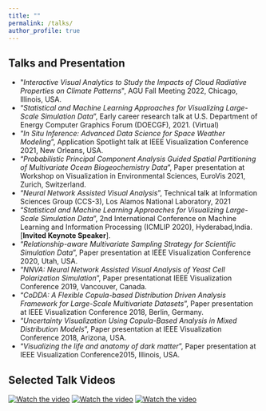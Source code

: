 ```yaml
---
title: ""
permalink: /talks/
author_profile: true
---
```

Talks and Presentation
------
- "_Interactive Visual Analytics to Study the Impacts of Cloud Radiative Properties on Climate Patterns_", AGU Fall Meeting 2022, Chicago, Illinois, USA.
- “_Statistical and Machine Learning Approaches for Visualizing Large-Scale Simulation Data_”, Early career research talk at U.S. Department of Energy Computer Graphics Forum (DOECGF), 2021. (Virtual)
- “_In Situ Inference: Advanced Data Science for Space Weather Modeling_”, Application Spotlight talk at IEEE Visualization Conference 2021, New Orleans, USA.
- “_Probabilistic Principal Component Analysis Guided Spatial Partitioning of Multivariate Ocean Biogeochemistry Data_”, Paper presentation at Workshop on Visualization in Environmental Sciences, EuroVis 2021, Zurich, Switzerland.
- “_Neural Network Assisted Visual Analysis_”, Technical talk at Information Sciences Group (CCS-3), Los Alamos National Laboratory, 2021
- “_Statistical and Machine Learning Approaches for Visualizing Large-Scale Simulation Data_”, 2nd International Conference on Machine Learning and Information Processing (ICMLIP 2020), Hyderabad,India. \[**Invited Keynote Speaker**\].
- “_Relationship-aware Multivariate Sampling Strategy for Scientific Simulation Data_”, Paper presentation at IEEE Visualization Conference 2020, Utah, USA.
- “_NNVA: Neural Network Assisted Visual Analysis of Yeast Cell Polarization Simulation_”, Paper presentationat IEEE Visualization Conference 2019, Vancouver, Canada.
- “_CoDDA: A Flexible Copula-based Distribution Driven Analysis Framework for Large-Scale Multivariate Datasets_”, Paper presentation at IEEE Visualization Conference 2018, Berlin, Germany.
- “_Uncertainty Visualization Using Copula-Based Analysis in Mixed Distribution Models_”, Paper presentation at IEEE Visualization Conference 2018, Arizona, USA.
- “_Visualizing the life and anatomy of dark matter_”, Paper presentation at IEEE Visualization Conference2015, Illinois, USA.

Selected Talk Videos
------

[![Watch the video](https://img.youtube.com/vi/6iDfqljW9mc/default.jpg)](https://youtu.be/6iDfqljW9mc) [![Watch the video](https://img.youtube.com/vi/i6ozt0uTw9E/default.jpg)](https://youtu.be/i6ozt0uTw9E) [![Watch the video](https://img.youtube.com/vi/mL3vMr1GxOY/default.jpg)](https://youtu.be/mL3vMr1GxOY)
